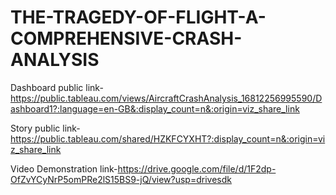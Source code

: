 # THE-TRAGEDY-OF-FLIGHT-A-COMPREHENSIVE-CRASH-ANALYSIS


Dashboard public link-https://public.tableau.com/views/AircraftCrashAnalysis_16812256995590/Dashboard1?:language=en-GB&:display_count=n&:origin=viz_share_link

Story public link-https://public.tableau.com/shared/HZKFCYXHT?:display_count=n&:origin=viz_share_link

Video Demonstration link-https://drive.google.com/file/d/1F2dp-OfZvYCyNrP5omPRe2lS15BS9-jQ/view?usp=drivesdk
